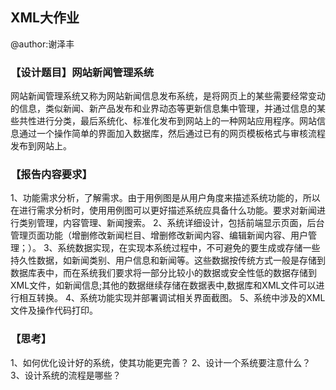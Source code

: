 ## XML大作业

@author:谢泽丰

### 【设计题目】网站新闻管理系统
网站新闻管理系统又称为网站新闻信息发布系统，是将网页上的某些需要经常变动的信息，类似新闻、新产品发布和业界动态等更新信息集中管理，并通过信息的某些共性进行分类，最后系统化、标准化发布到网站上的一种网站应用程序。网站信息通过一个操作简单的界面加入数据库，然后通过已有的网页模板格式与审核流程发布到网站上。



### 【报告内容要求】
1、功能需求分析，了解需求。由于用例图是从用户角度来描述系统功能的，所以在进行需求分析时，使用用例图可以更好描述系统应具备什么功能。要求对新闻进行类别管理，内容管理、新闻搜索。
2、系统详细设计，包括前端显示页面，后台管理页面功能（增删修改新闻栏目、增删修改新闻内容、编辑新闻内容、用户管理；）。
3、系统数据实现，在实现本系统过程中，不可避免的要生成或存储一些持久性数据，如新闻类别、用户信息和新闻等。这些数据按传统方式一般是存储到数据库表中，而在系统我们要求将一部分比较小的数据或安全性低的数据存储到XML文件，如新闻信息;其他的数据继续存储在数据表中,数据库和XML文件可以进行相互转换。
4、系统功能实现并部署调试相关界面截图。
5、系统中涉及的XML文件及操作代码打印。



### 【思考】
1、如何优化设计好的系统，使其功能更完善？
2、设计一个系统要注意什么？
3、设计系统的流程是哪些？